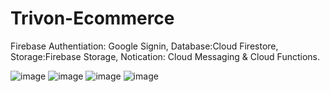 # Trivon-Ecommerce

Firebase Authentiation: Google Signin, Database:Cloud Firestore, Storage:Firebase Storage, Notication: Cloud Messaging & Cloud Functions.

![image](githubimage/4.jpeg)
![image](githubimage/2.jpeg)
![image](githubimage/1.jpeg)
![image](githubimage/3.jpeg)
